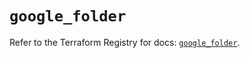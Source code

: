 # `google_folder`

Refer to the Terraform Registry for docs: [`google_folder`](https://registry.terraform.io/providers/hashicorp/google-beta/5.37.0/docs/resources/google_folder).
